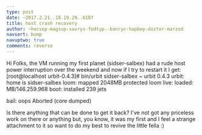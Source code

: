 ```yaml
---
type: post
date: ~2017.2.21..18.19.29..618f
title: host crash recovery
author: ~hocsep-magsup-savrys-fodtyp--banryc-hapbep-dozter-marzod
navsort: bump
navuptwo: true
comments: reverse
---
```


Hi Folks,
         the VM running my first planet (sidser-salbex) had a rude host power interruption over the weekend and now if I try to restart it I get: 
[root@localhost urbit-0.4.3]# bin/urbit sidser-salbex
~
urbit 0.4.3
urbit: home is sidser-salbex
loom: mapped 2048MB
protected loom
live: loaded: MB/146.259.968
boot: installed 239 jets

bail: oops
Aborted (core dumped)

Is there anything that can be done to get it back?
I've not got any priceless work on there or anything but, you know, it was my first and I feel a strange attachment to it so want to do my best to revive the little fella :)

